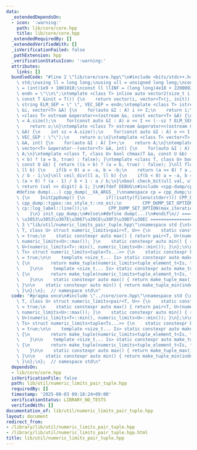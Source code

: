 ```yaml
---
data:
  _extendedDependsOn:
  - icon: ':warning:'
    path: lib/core/core.hpp
    title: lib/core/core.hpp
  _extendedRequiredBy: []
  _extendedVerifiedWith: []
  _isVerificationFailed: false
  _pathExtension: hpp
  _verificationStatusIcon: ':warning:'
  attributes:
    links: []
  bundledCode: "#line 2 \"lib/core/core.hpp\"\n#include <bits/stdc++.h>\nusing namespace\
    \ std;\nusing ll = long long;\nusing ull = unsigned long long;\nconst int INF\
    \ = (int)1e9 + 1001010;\nconst ll llINF = (long long)4e18 + 22000020;\nconst string\
    \ endn = \"\\n\";\ntemplate <class T> inline auto vector2(size_t i, size_t j,\
    \ const T &init = T()) {\n    return vector(i, vector<T>(j, init));\n}\nconst\
    \ string ELM_SEP = \" \", VEC_SEP = endn;\ntemplate <class T> istream &operator>>(istream\
    \ &i, vector<T> &A) {\n    for(auto &I : A) i >> I;\n    return i;\n}\ntemplate\
    \ <class T> ostream &operator<<(ostream &o, const vector<T> &A) {\n    int sz\
    \ = A.size();\n    for(const auto &I : A) o << I << (--sz ? ELM_SEP : \"\");\n\
    \    return o;\n}\ntemplate <class T> ostream &operator<<(ostream &o, const vector<vector<T>>\
    \ &A) {\n    int sz = A.size();\n    for(const auto &I : A) o << I << (--sz ?\
    \ VEC_SEP : \"\");\n    return o;\n}\ntemplate <class T> vector<T> &operator++(vector<T>\
    \ &A, int) {\n    for(auto &I : A) I++;\n    return A;\n}\ntemplate <class T>\
    \ vector<T> &operator--(vector<T> &A, int) {\n    for(auto &I : A) I--;\n    return\
    \ A;\n}\ntemplate <class T, class U> bool chmax(T &a, const U &b) { return ((a\
    \ < b) ? (a = b, true) : false); }\ntemplate <class T, class U> bool chmin(T &a,\
    \ const U &b) { return ((a > b) ? (a = b, true) : false); }\nll floor_div(ll a,\
    \ ll b) {\n    if(b < 0) a = -a, b = -b;\n    return (a >= 0) ? a / b : (a + 1)\
    \ / b - 1;\n}\nll ceil_div(ll a, ll b) {\n    if(b < 0) a = -a, b = -b;\n    return\
    \ (a > 0) ? (a - 1) / b + 1 : a / b;\n}\nbool check_bit(ull val, ull digit) {\
    \ return (val >> digit) & 1; }\n#ifdef DEBUG\n#include <cpp-dump/cpp-dump.hpp>\n\
    #define dump(...) cpp_dump(__VA_ARGS__)\nnamespace cp = cpp_dump;\nstruct InitCppDump\
    \ {\n    InitCppDump() {\n        if(!isatty(fileno(stderr))) CPP_DUMP_SET_OPTION(es_style,\
    \ cpp_dump::types::es_style_t::no_es);\n        CPP_DUMP_SET_OPTION(log_label_func,\
    \ cp::log_label::line());\n        CPP_DUMP_SET_OPTION(max_iteration_count, 30);\n\
    \    }\n} init_cpp_dump;\n#else\n#define dump(...)\n#endif\n// ====================\
    \ \u3053\u3053\u307E\u3067\u30C6\u30F3\u30D7\u30EC ====================\n#line\
    \ 3 \"lib/util/numeric_limits_pair_tuple.hpp\"\nnamespace std {\ntemplate <class\
    \ T, class U> struct numeric_limits<pair<T, U>> {\n    static constexpr bool is_specialized\
    \ = true;\n    static constexpr auto max() { return pair<T, U>(numeric_limits<T>::max(),\
    \ numeric_limits<U>::max()); }\n    static constexpr auto min() { return pair<T,\
    \ U>(numeric_limits<T>::min(), numeric_limits<U>::min()); }\n};\n\ntemplate <typename...\
    \ Ts> struct numeric_limits<tuple<Ts...>> {\n    static constexpr bool is_specialized\
    \ = true;\n\n    template <size_t... Is> static constexpr auto make_tuple_max(index_sequence<Is...>)\
    \ {\n        return make_tuple(numeric_limits<tuple_element_t<Is, tuple<Ts...>>>::max()...);\n\
    \    }\n\n    template <size_t... Is> static constexpr auto make_tuple_min(index_sequence<Is...>)\
    \ {\n        return make_tuple(numeric_limits<tuple_element_t<Is, tuple<Ts...>>>::min()...);\n\
    \    }\n\n    static constexpr auto max() { return make_tuple_max(index_sequence_for<Ts...>{});\
    \ }\n\n    static constexpr auto min() { return make_tuple_min(index_sequence_for<Ts...>{});\
    \ }\n};\n};  // namespace std\n"
  code: "#pragma once\n#include \"../core/core.hpp\"\nnamespace std {\ntemplate <class\
    \ T, class U> struct numeric_limits<pair<T, U>> {\n    static constexpr bool is_specialized\
    \ = true;\n    static constexpr auto max() { return pair<T, U>(numeric_limits<T>::max(),\
    \ numeric_limits<U>::max()); }\n    static constexpr auto min() { return pair<T,\
    \ U>(numeric_limits<T>::min(), numeric_limits<U>::min()); }\n};\n\ntemplate <typename...\
    \ Ts> struct numeric_limits<tuple<Ts...>> {\n    static constexpr bool is_specialized\
    \ = true;\n\n    template <size_t... Is> static constexpr auto make_tuple_max(index_sequence<Is...>)\
    \ {\n        return make_tuple(numeric_limits<tuple_element_t<Is, tuple<Ts...>>>::max()...);\n\
    \    }\n\n    template <size_t... Is> static constexpr auto make_tuple_min(index_sequence<Is...>)\
    \ {\n        return make_tuple(numeric_limits<tuple_element_t<Is, tuple<Ts...>>>::min()...);\n\
    \    }\n\n    static constexpr auto max() { return make_tuple_max(index_sequence_for<Ts...>{});\
    \ }\n\n    static constexpr auto min() { return make_tuple_min(index_sequence_for<Ts...>{});\
    \ }\n};\n};  // namespace std\n"
  dependsOn:
  - lib/core/core.hpp
  isVerificationFile: false
  path: lib/util/numeric_limits_pair_tuple.hpp
  requiredBy: []
  timestamp: '2025-08-03 09:18:24+09:00'
  verificationStatus: LIBRARY_NO_TESTS
  verifiedWith: []
documentation_of: lib/util/numeric_limits_pair_tuple.hpp
layout: document
redirect_from:
- /library/lib/util/numeric_limits_pair_tuple.hpp
- /library/lib/util/numeric_limits_pair_tuple.hpp.html
title: lib/util/numeric_limits_pair_tuple.hpp
---
```

